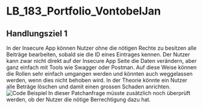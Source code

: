 # LB_183_Portfolio_VontobelJan

## Handlungsziel 1
In der Insecure App können Nutzer ohne die nötigen Rechte zu besitzen alle Beiträge bearbeiten, sobald sie die ID eines Eintrages kennen. Der Nutzer kann zwar nicht direkt auf der Insecure App Seite die Daten verändern, aber ganz einfach mit Tools wie Swagger oder Postman. Auf diese Weise können die Rollen sehr einfach umgangen werden und könnten auch weggelassen werden, wenn dies nicht behoben wird. In der Theorie könnte ein Nutzer alle Beträge löschen und damit einen grossen Schaden anrichten.
![Code Beispiel](https://github.com/SpogotenauPOGGERS/JanVontobel_LB_183/assets/89130699/0ba7d5df-4d50-4df9-8e7d-37cd4d8ece18)
In dieser Patchanfrage müsste zusätzlich noch überprüft werden, ob der Nutzer die nötige Berrechtigung dazu hat.
